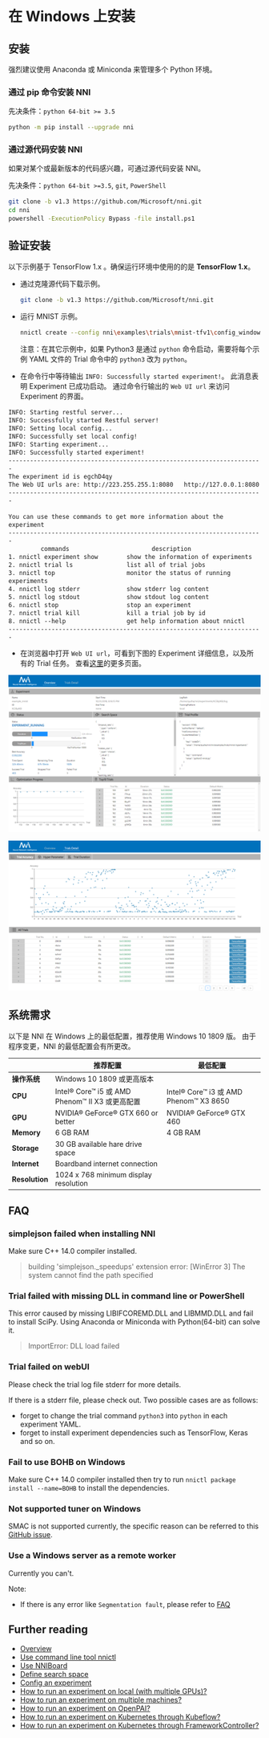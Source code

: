 # 在 Windows 上安装

## 安装

强烈建议使用 Anaconda 或 Miniconda 来管理多个 Python 环境。

### 通过 pip 命令安装 NNI

  先决条件：`python 64-bit >= 3.5`

  ```bash
  python -m pip install --upgrade nni
  ```

### 通过源代码安装 NNI

  如果对某个或最新版本的代码感兴趣，可通过源代码安装 NNI。

  先决条件：`python 64-bit >=3.5`, `git`, `PowerShell`

  ```bash
  git clone -b v1.3 https://github.com/Microsoft/nni.git
  cd nni
  powershell -ExecutionPolicy Bypass -file install.ps1
  ```

## 验证安装

以下示例基于 TensorFlow 1.x 。确保运行环境中使用的的是 **TensorFlow 1.x**。

* 通过克隆源代码下载示例。

  ```bash
  git clone -b v1.3 https://github.com/Microsoft/nni.git
  ```

* 运行 MNIST 示例。

  ```bash
  nnictl create --config nni\examples\trials\mnist-tfv1\config_windows.yml
  ```

  注意：在其它示例中，如果 Python3 是通过 `python` 命令启动，需要将每个示例 YAML 文件的 Trial 命令中的 `python3` 改为 `python`。

* 在命令行中等待输出 `INFO: Successfully started experiment!`。 此消息表明 Experiment 已成功启动。 通过命令行输出的 `Web UI url` 来访问 Experiment 的界面。

```text
INFO: Starting restful server...
INFO: Successfully started Restful server!
INFO: Setting local config...
INFO: Successfully set local config!
INFO: Starting experiment...
INFO: Successfully started experiment!
-----------------------------------------------------------------------
The experiment id is egchD4qy
The Web UI urls are: http://223.255.255.1:8080   http://127.0.0.1:8080
-----------------------------------------------------------------------

You can use these commands to get more information about the experiment
-----------------------------------------------------------------------
         commands                       description
1. nnictl experiment show        show the information of experiments
2. nnictl trial ls               list all of trial jobs
3. nnictl top                    monitor the status of running experiments
4. nnictl log stderr             show stderr log content
5. nnictl log stdout             show stdout log content
6. nnictl stop                   stop an experiment
7. nnictl trial kill             kill a trial job by id
8. nnictl --help                 get help information about nnictl
-----------------------------------------------------------------------
```

* 在浏览器中打开 `Web UI url`，可看到下图的 Experiment 详细信息，以及所有的 Trial 任务。 查看[这里](../Tutorial/WebUI.md)的更多页面。

![概述](../../img/webui_overview_page.png)

![详细说明](../../img/webui_trialdetail_page.png)

## 系统需求

以下是 NNI 在 Windows 上的最低配置，推荐使用 Windows 10 1809 版。 由于程序变更，NNI 的最低配置会有所更改。

|                | 推荐配置                                      | 最低配置                                  |
| -------------- | ----------------------------------------- | ------------------------------------- |
| **操作系统**       | Windows 10 1809 或更高版本                     |                                       |
| **CPU**        | Intel® Core™ i5 或 AMD Phenom™ II X3 或更高配置 | Intel® Core™ i3 或 AMD Phenom™ X3 8650 |
| **GPU**        | NVIDIA® GeForce® GTX 660 or better        | NVIDIA® GeForce® GTX 460              |
| **Memory**     | 6 GB RAM                                  | 4 GB RAM                              |
| **Storage**    | 30 GB available hare drive space          |                                       |
| **Internet**   | Boardband internet connection             |                                       |
| **Resolution** | 1024 x 768 minimum display resolution     |                                       |

## FAQ

### simplejson failed when installing NNI

Make sure C++ 14.0 compiler installed.
> building 'simplejson._speedups' extension error: [WinError 3] The system cannot find the path specified

### Trial failed with missing DLL in command line or PowerShell

This error caused by missing LIBIFCOREMD.DLL and LIBMMD.DLL and fail to install SciPy. Using Anaconda or Miniconda with Python(64-bit) can solve it.
> ImportError: DLL load failed

### Trial failed on webUI

Please check the trial log file stderr for more details.

If there is a stderr file, please check out. Two possible cases are as follows:

* forget to change the trial command `python3` into `python` in each experiment YAML.
* forget to install experiment dependencies such as TensorFlow, Keras and so on.

### Fail to use BOHB on Windows
Make sure C++ 14.0 compiler installed then try to run `nnictl package install --name=BOHB` to install the dependencies.

### Not supported tuner on Windows
SMAC is not supported currently, the specific reason can be referred to this [GitHub issue](https://github.com/automl/SMAC3/issues/483).

### Use a Windows server as a remote worker
Currently you can't.

Note:

* If there is any error like `Segmentation fault`, please refer to [FAQ](FAQ.md)


## Further reading

* [Overview](../Overview.md)
* [Use command line tool nnictl](Nnictl.md)
* [Use NNIBoard](WebUI.md)
* [Define search space](SearchSpaceSpec.md)
* [Config an experiment](ExperimentConfig.md)
* [How to run an experiment on local (with multiple GPUs)?](../TrainingService/LocalMode.md)
* [How to run an experiment on multiple machines?](../TrainingService/RemoteMachineMode.md)
* [How to run an experiment on OpenPAI?](../TrainingService/PaiMode.md)
* [How to run an experiment on Kubernetes through Kubeflow?](../TrainingService/KubeflowMode.md)
* [How to run an experiment on Kubernetes through FrameworkController?](../TrainingService/FrameworkControllerMode.md)
